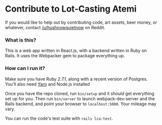 # Contribute to Lot-Casting Atemi

If you would like to help out by contributing code, art assets, beer money, or
whatever, contact [/u/hushnowquietnow](https://reddit.com/u/hushnowquietnow) on
Reddit.

### What is this?

This is a web app written in React.js, with a backend written in Ruby on Rails. It uses the Webpacker gem to package everything up.

### How can I run it?

Make sure you have Ruby _2.7.1_, along with a recent version of Postgres. You'll
also need [Yarn](https://yarnpkg.com/en/) and Node.js installed

Once you have the repo cloned, run `bin/setup` and it _should_ get everything
set up for you. Then run `bin/server` to launch webpack-dev-server and the
Rails backend, and point your browser to `localhost:5000`. Your mileage may
vary.

You can run the code's test suite with `rails lca:test`.
